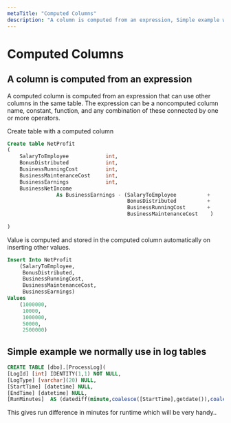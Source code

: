 ```yaml
---
metaTitle: "Computed Columns"
description: "A column is computed from an expression, Simple example we normally use in log tables"
---
```


# Computed Columns



## A column is computed from an expression


A computed column is computed from an expression that can use other columns in the same table. The expression can be a noncomputed column name, constant, function, and any combination of these connected by one or more operators.

Create table with a computed column

```sql
Create table NetProfit
(
    SalaryToEmployee            int,    
    BonusDistributed            int,
    BusinessRunningCost         int,    
    BusinessMaintenanceCost     int,
    BusinessEarnings            int,
    BusinessNetIncome
                As BusinessEarnings - (SalaryToEmployee          + 
                                       BonusDistributed          + 
                                       BusinessRunningCost       +
                                       BusinessMaintenanceCost    )
                                           
)

```

Value is computed and stored in the computed column automatically on inserting other values.

```sql
Insert Into NetProfit
    (SalaryToEmployee,
     BonusDistributed,
     BusinessRunningCost,
     BusinessMaintenanceCost,
     BusinessEarnings)
Values        
    (1000000,
     10000,
     1000000,
     50000,
     2500000)    

```



## Simple example we normally use in log tables


```sql
CREATE TABLE [dbo].[ProcessLog](
[LogId] [int] IDENTITY(1,1) NOT NULL,
[LogType] [varchar](20) NULL,
[StartTime] [datetime] NULL,
[EndTime] [datetime] NULL,
[RunMinutes]  AS (datediff(minute,coalesce([StartTime],getdate()),coalesce([EndTime],getdate())))

```

This gives run difference in minutes for runtime which will be very handy..

